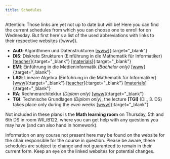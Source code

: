 ```yaml
---
title: Schedules
---
```


Attention: Those links are yet not up to date but will be!
Here you can find the current schedules from which you can choose one to enroll for on Wednesday. But first here's a list of the used abbreviations with links to their respective websites ([www]).

* **AuD**: Algorithmen und Datenstrukturen
           [[www]](https://www.inf.tu-dresden.de/index.php?node_id=3749){:target="_blank"}
* **DIS**: Diskrete Strukturen (Einführung in die Mathematik für Informatiker)
           [[teacher]](http://www.math.tu-dresden.de/~bodirsky/Inf-B-110-diskrete-Strukturen-2015.html){:target="_blank"}
           [[materials]](http://tu-dresden.de/Members/antje.noack/dateien/einfmathinf){:target="_blank"}
* **EMI**: Einführung in die Medieninformatik *(Bachelor only)*
           [[www]](https://www.inf.tu-dresden.de/index.php?node_id=2523){:target="_blank"}
* **LAG**: Lineare Algebra (Einführung in die Mathematik für Informatiker)
					 [[www]](http://www.math.tu-dresden.de/~baumann/lineare_algebra___einfuehrung_in_die_mathematik_fuer_informatiker.html){:target="_blank"}
           [[teacher]](http://www.math.tu-dresden.de/~baumann/lineare_algebra___einfuehrung_in_die_mathematik_fuer_informatiker.html){:target="_blank"}
           [[materials]](http://tu-dresden.de/Members/antje.noack/dateien/einfmathinf){:target="_blank"}
* **RA**:  Rechnerarchitektur *(Diplom only)*
           [[www]](http://tu-dresden.de/die_tu_dresden/fakultaeten/fakultaet_informatik/tei/vlsi/lehre/lehrmat/ra_i_vlsi){:target="_blank"}
* **TGI**: Technische Grundlagen *(Diplom only)*, the lecture **[TGI]** (Di., 3. DS) takes place only during the *even* weeks
           [[www]](http://tu-dresden.de/die_tu_dresden/fakultaeten/fakultaet_informatik/tei/vlsi/lehre/lehrmat/tg_vlsi){:target="_blank"}

Not included in these plans is the **Math learning room** on Thursday, 5th and 6th DS in room WIL/B122, where you can get help with any questions you may have (and can also hand in homework).

Information on any course not present here may be found on the website for the chair responsible for the course in question. Please be aware, these schedules are subject to change and not guaranteed to remain in their current form. Keep an eye on the linked websites for potential changes.

